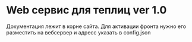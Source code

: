 # Web сервис для теплиц ver 1.0
Документация лежит в корне сайта. 
Для активации фронта нужно его разместить на вебсервер и адресс указать в config.json

